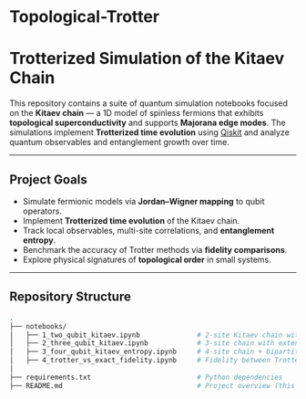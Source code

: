 # Topological-Trotter

# Trotterized Simulation of the Kitaev Chain

This repository contains a suite of quantum simulation notebooks focused on the **Kitaev chain** — a 1D model of spinless fermions that exhibits **topological superconductivity** and supports **Majorana edge modes**. The simulations implement **Trotterized time evolution** using [Qiskit](https://qiskit.org) and analyze quantum observables and entanglement growth over time.

---

## Project Goals

- Simulate fermionic models via **Jordan–Wigner mapping** to qubit operators.
- Implement **Trotterized time evolution** of the Kitaev chain.
- Track local observables, multi-site correlations, and **entanglement entropy**.
- Benchmark the accuracy of Trotter methods via **fidelity comparisons**.
- Explore physical signatures of **topological order** in small systems.

---

## Repository Structure

```bash
.
├── notebooks/
│   ├── 1_two_qubit_kitaev.ipynb              # 2-site Kitaev chain with Pauli evolution
│   ├── 2_three_qubit_kitaev.ipynb            # 3-site chain with extended observables
│   ├── 3_four_qubit_kitaev_entropy.ipynb     # 4-site chain + bipartite entanglement entropy
│   ├── 4_trotter_vs_exact_fidelity.ipynb     # Fidelity between Trotter and exact evolution
│
├── requirements.txt                          # Python dependencies
├── README.md                                 # Project overview (this file)
